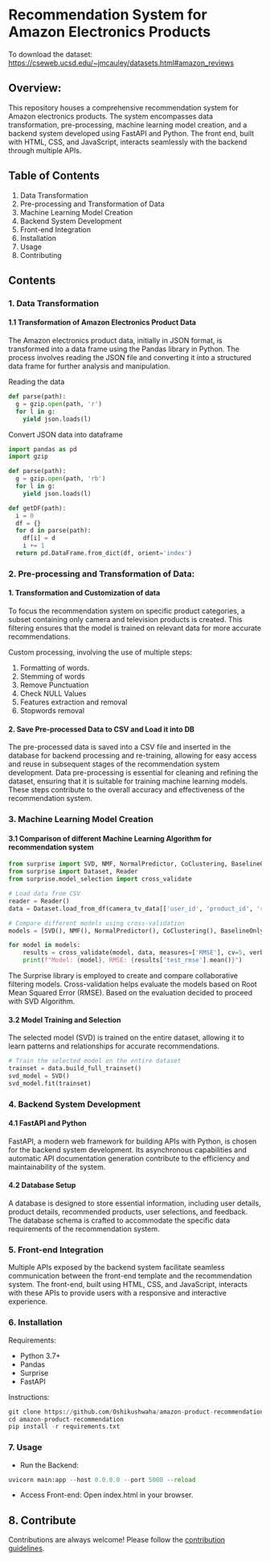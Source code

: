# Recommendation System for Amazon Electronics Products

To download the dataset: https://cseweb.ucsd.edu/~jmcauley/datasets.html#amazon_reviews

## Overview:
This repository houses a comprehensive recommendation system for Amazon electronics products. The system encompasses data transformation, pre-processing, machine learning model creation, and a backend system developed using FastAPI and Python. The front end, built with HTML, CSS, and JavaScript, interacts seamlessly with the backend through multiple APIs.

## Table of Contents
1. Data Transformation
2. Pre-processing and Transformation of Data
3. Machine Learning Model Creation
4. Backend System Development
5. Front-end Integration
6. Installation
7. Usage
8. Contributing

## Contents
### 1. Data Transformation
#### 1.1 Transformation of Amazon Electronics Product Data
The Amazon electronics product data, initially in JSON format, is transformed into a data frame using the Pandas library in Python. The process involves reading the JSON file and converting it into a structured data frame for further analysis and manipulation.

Reading the data
```python
def parse(path):
  g = gzip.open(path, 'r')
  for l in g:
    yield json.loads(l)
```

Convert JSON data into dataframe

```python
import pandas as pd
import gzip

def parse(path):
  g = gzip.open(path, 'rb')
  for l in g:
    yield json.loads(l)

def getDF(path):
  i = 0
  df = {}
  for d in parse(path):
    df[i] = d
    i += 1
  return pd.DataFrame.from_dict(df, orient='index')
```

### 2. Pre-processing and Transformation of Data:
#### 1. Transformation and Customization of data
To focus the recommendation system on specific product categories, a subset containing only camera and television products is created. This filtering ensures that the model is trained on relevant data for more accurate recommendations.

Custom processing, involving the use of multiple steps:
1. Formatting of words.
2. Stemming of words
3. Remove Punctuation
4. Check NULL Values
5. Features extraction and removal
6. Stopwords removal

#### 2. Save Pre-processed Data to CSV and Load it into DB
The pre-processed data is saved into a CSV file and inserted in the database for backend processing and re-training, allowing for easy access and reuse in subsequent stages of the recommendation system development.
Data pre-processing is essential for cleaning and refining the dataset, ensuring that it is suitable for training machine learning models. These steps contribute to the overall accuracy and effectiveness of the recommendation system.

### 3. Machine Learning Model Creation
#### 3.1 Comparison of different Machine Learning Algorithm for recommendation system 

```python
from surprise import SVD, NMF, NormalPredictor, CoClustering, BaselineOnly, SlopeOne
from surprise import Dataset, Reader
from surprise.model_selection import cross_validate

# Load data from CSV
reader = Reader()
data = Dataset.load_from_df(camera_tv_data[['user_id', 'product_id', 'rating']], reader)

# Compare different models using cross-validation
models = [SVD(), NMF(), NormalPredictor(), CoClustering(), BaselineOnly(), SlopeOne()]

for model in models:
    results = cross_validate(model, data, measures=['RMSE'], cv=5, verbose=True)
    print(f"Model: {model}, RMSE: {results['test_rmse'].mean()}")
```

The Surprise library is employed to create and compare collaborative filtering models. Cross-validation helps evaluate the models based on Root Mean Squared Error (RMSE). Based on the evaluation decided to proceed with SVD Algorithm.

#### 3.2 Model Training and Selection
The selected model (SVD) is trained on the entire dataset, allowing it to learn patterns and relationships for accurate recommendations.

```python
# Train the selected model on the entire dataset
trainset = data.build_full_trainset()
svd_model = SVD()
svd_model.fit(trainset)
```

### 4. Backend System Development
#### 4.1 FastAPI and Python
FastAPI, a modern web framework for building APIs with Python, is chosen for the backend system development. Its asynchronous capabilities and automatic API documentation generation contribute to the efficiency and maintainability of the system.

#### 4.2 Database Setup
A database is designed to store essential information, including user details, product details, recommended products, user selections, and feedback. The database schema is crafted to accommodate the specific data requirements of the recommendation system.

### 5. Front-end Integration
Multiple APIs exposed by the backend system facilitate seamless communication between the front-end template and the recommendation system. The front-end, built using HTML, CSS, and JavaScript, interacts with these APIs to provide users with a responsive and interactive experience.


### 6. Installation
Requirements:

- Python 3.7+
- Pandas
- Surprise
- FastAPI

Instructions:

```python
git clone https://github.com/Oshikushwaha/amazon-product-recommendation.git
cd amazon-product-recommendation
pip install -r requirements.txt
```

### 7. Usage
- Run the Backend:

```python
uvicorn main:app --host 0.0.0.0 --port 5000 --reload
```

- Access Front-end:
  Open index.html in your browser.

## 8. Contribute

Contributions are always welcome!
Please follow the [contribution guidelines](contributing.md).


